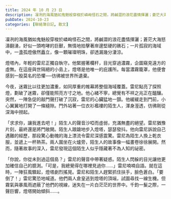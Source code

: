 ```yaml
---
title: 2024 年 10 月 23 日
description: 凜冽的海風猶如鬼魅般穿梭於嶙峋怪石之間，將鹹澀的浪花盡情揮灑；蒼茫大海怒濤翻湧，好似一頭咆哮的巨獸，無情地拍擊著岸邊堅硬的礁石；一片孤寂的海域中，一盞孤燈傲然矗立，像一顆璀璨明珠，卻透漏幾分淒涼。燈塔……
pubDate: 2024-10-23
categories: [聯絡簿日記, 散文]
---
```


凜冽的海風猶如鬼魅般穿梭於嶙峋怪石之間，將鹹澀的浪花盡情揮灑；蒼茫大海怒濤翻湧，好似一頭咆哮的巨獸，無情地拍擊著岸邊堅硬的礁石；一片孤寂的海域中，一盞孤燈傲然矗立，像一顆璀璨明珠，卻透漏幾分淒涼。

燈塔內，年輕的雷尼正獨自執守。他緊握著欄杆，目光穿過濃霧，企圖窺見遠方的虛無。在這座與世隔絕的小島上，燈塔是他唯一的庇護所。每當濃霧籠罩，他便會感到一股莫名的恐懼──彷彿被世界所遺棄。

今夜，迷霧比以往更加濃重，如同厚重的帷幕將整個海域覆蓋。雷尼點亮了探照燈，劃破了迷霧，卻僅能照亮方寸之地。他心緒不寧，總覺有不祥之兆正在醞釀。突然，一陣急促的敲門聲打破了沉寂，雷尼的心臟猛地一顫。他緩緩走到門前，小心翼翼地打開了一條縫隙。門外站著一位衣衫襤褸的陌生人，渾身溼透，彷彿剛從深海中撈起。

「求求你，讓我進去吧！」陌生人的聲音沙啞而虛弱，充滿無盡的絕望。雷尼猶豫片刻，最終還是將門敞開。陌生人踉蹌地步入燈塔，瑟瑟發抖。他向雷尼訴說自己遇難的經歷，那段驚心動魄的海上漂流令雷尼深感震驚。雷尼為陌生人換上乾衣服，並遞上一杯熱茶。兩人圍坐在火爐旁，陌生人的故事像一幅畫卷徐徐展開。然而，隨著故事的深入，雷尼發現這個陌生人似乎隱藏著不為人知的祕密。

「你說，你從未到過這個島？」雷尼的聲音中帶著疑惑。陌生人閃躲的目光讓他更加確信自己的臆測。「可是，我總覺得在哪裡見過你……」雷尼喃喃自語。就在這時，一陣狂風驟起，燈塔劇烈搖晃。雷尼和陌生人趕緊抓住扶手，臉色蒼白。「要倒了！」雷尼驚恐地喊道。他們兩人倉皇逃到燈塔的頂端，試圖尋找一線生機。但霧氣與暴風雨遮蔽了他們的視線，迷失在一片白茫茫的世界中。千鈞一髮之際，一聲巨響，燈塔開始傾斜……。
